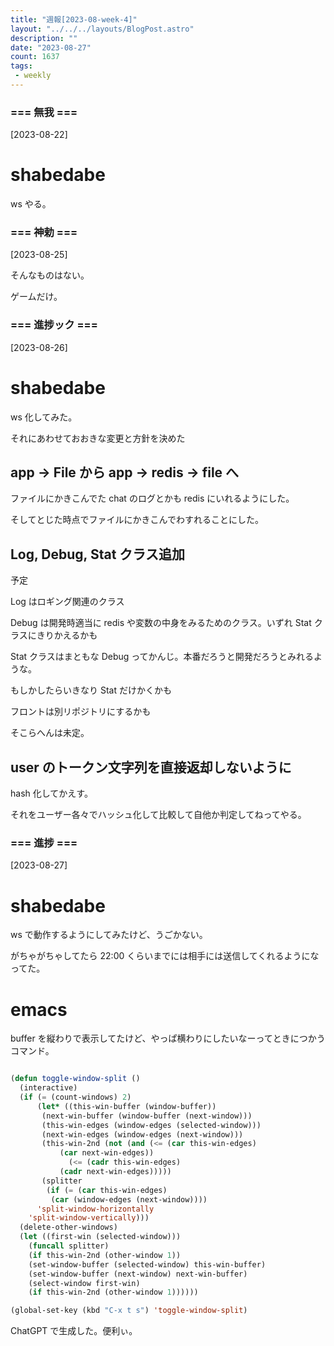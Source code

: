 ```yaml
---
title: "週報[2023-08-week-4]"
layout: "../../../layouts/BlogPost.astro"
description: ""
date: "2023-08-27"
count: 1637
tags:
 - weekly
---
```





### === 無我 ===

[2023-08-22]

# shabedabe

ws やる。


### === 神勅 ===

[2023-08-25]

そんなものはない。

ゲームだけ。


### === 進捗ック ===

[2023-08-26]

# shabedabe

ws 化してみた。

それにあわせておおきな変更と方針を決めた

## app -> File から app -> redis -> file へ

ファイルにかきこんでた chat のログとかも redis にいれるようにした。

そしてとじた時点でファイルにかきこんでわすれることにした。

## Log, Debug, Stat クラス追加

予定

Log はロギング関連のクラス

Debug は開発時適当に redis や変数の中身をみるためのクラス。いずれ Stat クラスにきりかえるかも

Stat クラスはまともな Debug ってかんじ。本番だろうと開発だろうとみれるような。

もしかしたらいきなり Stat だけかくかも

フロントは別リポジトリにするかも

そこらへんは未定。

## user のトークン文字列を直接返却しないように

hash 化してかえす。

それをユーザー各々でハッシュ化して比較して自他か判定してねってやる。


### === 進捗 ===

[2023-08-27]

# shabedabe

ws で動作するようにしてみたけど、うごかない。

がちゃがちゃしてたら 22:00 くらいまでには相手には送信してくれるようになってた。

# emacs

buffer を縦わりで表示してたけど、やっぱ横わりにしたいなーってときにつかうコマンド。

```lisp

(defun toggle-window-split ()
  (interactive)
  (if (= (count-windows) 2)
      (let* ((this-win-buffer (window-buffer))
       (next-win-buffer (window-buffer (next-window)))
       (this-win-edges (window-edges (selected-window)))
       (next-win-edges (window-edges (next-window)))
       (this-win-2nd (not (and (<= (car this-win-edges)
           (car next-win-edges))
             (<= (cadr this-win-edges)
           (cadr next-win-edges)))))
       (splitter
        (if (= (car this-win-edges)
         (car (window-edges (next-window))))
      'split-window-horizontally
    'split-window-vertically)))
  (delete-other-windows)
  (let ((first-win (selected-window)))
    (funcall splitter)
    (if this-win-2nd (other-window 1))
    (set-window-buffer (selected-window) this-win-buffer)
    (set-window-buffer (next-window) next-win-buffer)
    (select-window first-win)
    (if this-win-2nd (other-window 1))))))

(global-set-key (kbd "C-x t s") 'toggle-window-split)

```

ChatGPT で生成した。便利ぃ。
